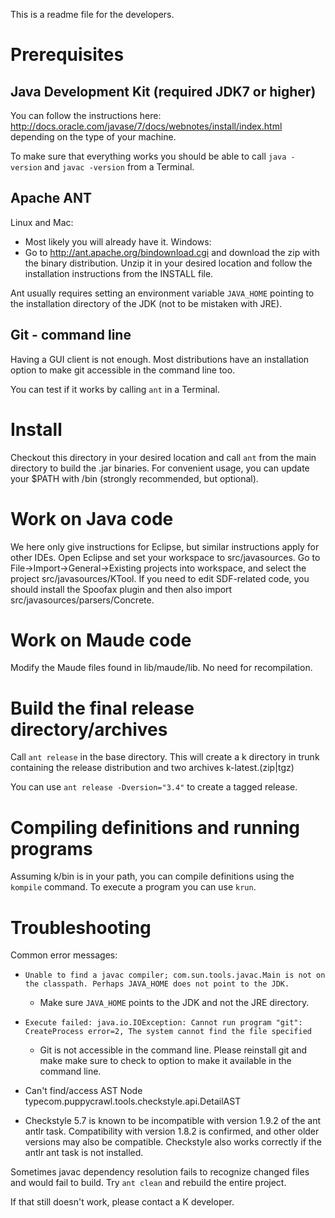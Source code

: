 <!-- Copyright (c) 2010-2014 K Team. All Rights Reserved. -->
This is a readme file for the developers.

# Prerequisites

## Java Development Kit (required JDK7 or higher)
You can follow the instructions here: 
http://docs.oracle.com/javase/7/docs/webnotes/install/index.html depending on 
the type of your machine.

To make sure that everything works you should be able to call `java -version` and
`javac -version` from a Terminal.

## Apache ANT
Linux and Mac:
* Most likely you will already have it.
Windows:
*   Go to http://ant.apache.org/bindownload.cgi and download the zip with the 
    binary distribution. Unzip it in your desired location and follow the 
    installation instructions from the INSTALL file.

Ant usually requires setting an environment variable `JAVA_HOME` pointing
to the installation directory of the JDK (not to be mistaken with JRE).
	
## Git - command line
Having a GUI client is not enough. Most distributions have an installation
option to make git accessible in the command line too.

You can test if it works by calling `ant` in a Terminal.

# Install
Checkout this directory in your desired location and call `ant` from the main
directory to build the .jar binaries. For convenient usage, you can update
your $PATH with <checkout-dir>/bin (strongly recommended, but optional).

# Work on Java code
We here only give instructions for Eclipse, but similar instructions apply
for other IDEs.  Open Eclipse and set your workspace to src/javasources.  Go to
File->Import->General->Existing projects into workspace, and select
the project src/javasources/KTool.  If you need to edit SDF-related code,
you should install the Spoofax plugin and then also import
src/javasources/parsers/Concrete.

# Work on Maude code
Modify the Maude files found in lib/maude/lib. No need for recompilation.

# Build the final release directory/archives
Call `ant release` in the base directory.  This will create a k directory in
trunk containing the release distribution and two archives k-latest.(zip|tgz)

You can use `ant release -Dversion="3.4"` to create a tagged release.

# Compiling definitions and running programs
Assuming k/bin is in your path, you can compile definitions using
the `kompile` command.  To execute a program you can use `krun`.

# Troubleshooting
Common error messages:

- `Unable to find a javac compiler;
  com.sun.tools.javac.Main is not on the classpath.
  Perhaps JAVA_HOME does not point to the JDK.`
  + Make sure `JAVA_HOME` points to the JDK and not the JRE directory.

-  `Execute failed: java.io.IOException: Cannot run program "git":
   CreateProcess error=2, The system cannot find the file specified`
   +  Git is not accessible in the command line. Please reinstall git and make
   make sure to check to option to make it available in the command line.

- Can't find/access AST Node typecom.puppycrawl.tools.checkstyle.api.DetailAST
+ Checkstyle 5.7 is known to be incompatible with version 1.9.2 of the ant antlr
  task. Compatibility with version 1.8.2 is confirmed, and other older versions
  may also be compatible. Checkstyle also works correctly if the antlr ant task
  is not installed.

Sometimes javac dependency resolution fails to recognize changed files and
would fail to build. Try `ant clean` and rebuild the entire project.

If that still doesn't work, please contact a K developer.
